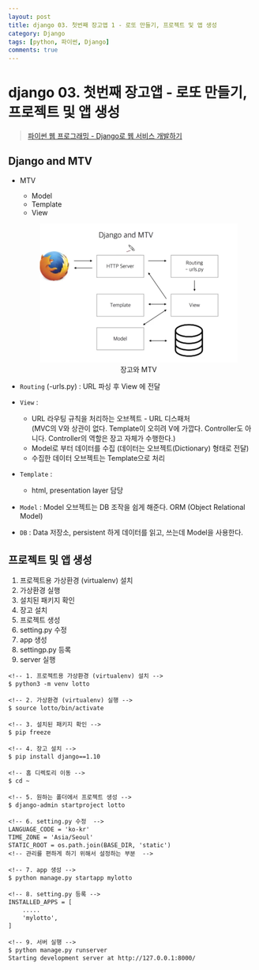 ```yaml
---
layout: post
title: django 03. 첫번째 장고앱 1 - 로또 만들기, 프로젝트 및 앱 생성
category: Django
tags: [python, 파이썬, Django]
comments: true
---
```

# django 03. 첫번째 장고앱 - 로또 만들기, 프로젝트 및 앱 생성
> [파이썬 웹 프로그래밍 - Django로 웹 서비스 개발하기 ](https://www.inflearn.com/course/django-%ED%8C%8C%EC%9D%B4%EC%8D%AC-%EC%9E%A5%EA%B3%A0-%EA%B0%95%EC%A2%8C/)      

## Django and MTV
- MTV
  - Model
  - Template
  - View

  <center>
  <figure>
  <img src="/assets/post-img/django/mtv.png" alt="">
  <figcaption>장고와 MTV</figcaption>
  </figure>
  </center>

- `Routing` (-urls.py) : URL 파싱 후 View 에 전달
- `View` :
  - URL 라우팅 규칙을 처리하는 오브젝트 - URL 디스패처   
    (MVC의 V와 상관이 없다. Template이 오히려 V에 가깝다. Controller도 아니다. Controller의 역할은 장고 자체가 수행한다.)
  - Model로 부터 데이터를 수집 (데이터는 오브젝트(Dictionary) 형태로 전달)
  - 수집한 데이터 오브젝트는 Template으로 처리
- `Template` :
  - html, presentation layer 담당
- `Model` : Model 오브젝트는 DB 조작을 쉽게 해준다. ORM (Object Relational Model)
- `DB` : Data 저장소, persistent 하게 데이터를 읽고, 쓰는데 Model을 사용한다.


## 프로젝트 및 앱 생성
1. 프로젝트용 가상환경 (virtualenv) 설치
2. 가상환경 실행
3. 설치된 패키지 확인
4. 장고 설치
5. 프로젝트 생성
6. setting.py 수정
7. app 생성
8. settingp.py 등록
9. server 실행

```
<!-- 1. 프로젝트용 가상환경 (virtualenv) 설치 -->
$ python3 -m venv lotto

<!-- 2. 가상환경 (virtualenv) 실행 -->
$ source lotto/bin/activate

<!-- 3. 설치된 패키지 확인 -->
$ pip freeze

<!-- 4. 장고 설치 -->
$ pip install django==1.10

<!-- 홈 디렉토리 이동 -->
$ cd ~

<!-- 5. 원하는 폴더에서 프로젝트 생성 -->
$ django-admin startproject lotto

<!-- 6. setting.py 수정  -->
LANGUAGE_CODE = 'ko-kr'
TIME_ZONE = 'Asia/Seoul'
STATIC_ROOT = os.path.join(BASE_DIR, 'static')
<!-- 관리를 편하게 하기 위해서 설정하는 부분  -->

<!-- 7. app 생성 -->
$ python manage.py startapp mylotto

<!-- 8. setting.py 등록 -->
INSTALLED_APPS = [
    .....
    'mylotto',
]

<!-- 9. 서버 실행 -->
$ python manage.py runserver
Starting development server at http://127.0.0.1:8000/

```
